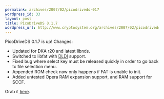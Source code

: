 ```yaml
--- 
permalink: archives/2007/02/picodriveds-017
wordpress_id: 33
layout: post
title: PicoDriveDS 0.1.7
wordpress_url: http://www.cryptosystem.org/archives/2007/02/picodriveds-017/
---
```

PicoDriveDS 0.1.7 is up! Changes:

*   Updated for DKA r20 and latest libnds.
*   Switched to libfat with [DLDI](http://chishm.drunkencoders.com/DLDI/) support.
*   Fixed bug where select key must be released quickly in order to go back to file selection menu.
*   Appended ROM check now only happens if FAT is unable to init.
*   Added untested Opera RAM expansion support, and RAM support for SCCF.

Grab it [here](http://www.cryptosystem.org/projects/nds/picodriveds-0.1.7/).
